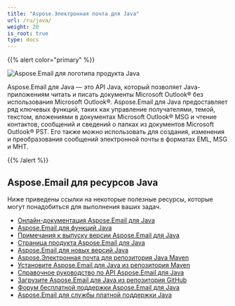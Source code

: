 ```yaml
---
title: "Aspose.Электронная почта для Java"
url: /ru/java/
weight: 20
is_root: true
type: docs
---
```


{{% alert color="primary" %}}

![Aspose.Email для логотипа продукта Java](home_1.png)

Aspose.Email для Java — это API Java, который позволяет Java-приложениям читать и писать документы Microsoft Outlook® без использования Microsoft Outlook®. Aspose.Email для Java предоставляет ряд ключевых функций, таких как управление получателями, темой, текстом, вложениями в документах Microsoft Outlook® MSG и чтение контактов, сообщений и сведений о папках из документов Microsoft Outlook® PST. Его также можно использовать для создания, изменения и преобразования сообщений электронной почты в форматах EML, MSG и MHT.

{{% /alert %}}

## **Aspose.Email для ресурсов Java**

Ниже приведены ссылки на некоторые полезные ресурсы, которые могут понадобиться для выполнения ваших задач.

- [Онлайн-документация Aspose.Email для Java](/email/java/)
- [Aspose.Email для функций Java](/email/java/features-overview/)
- [Примечания к выпуску версии Aspose.Email для Java](https://releases.aspose.com/email/java/release-notes/)
- [Страница продукта Aspose.Email для Java](https://products.aspose.com/email/ru/java)
- [Aspose.Email для новых версий Java](https://releases.aspose.com/email/java/)
- [Aspose.Электронная почта для репозитория Java Maven](https://releases.aspose.com/java/repo/com/aspose/aspose-email/)
- [Установите Aspose.Email для Java из репозитория Maven](/email/java/installation/)
- [Справочное руководство по API Aspose.Email для Java](https://apireference.aspose.com/email/java)
- [Загрузите Aspose.Email для Java из репозитория GitHub](https://github.com/aspose-email/Aspose.Email-for-Java)
- [Форум бесплатной поддержки Aspose.Email для Java](https://forum.aspose.com/c/email/12)
- [Aspose.Email для службы платной поддержки Java](https://helpdesk.aspose.com/)
